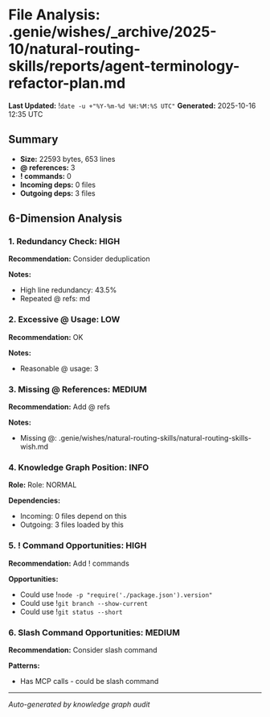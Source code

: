 # File Analysis: .genie/wishes/_archive/2025-10/natural-routing-skills/reports/agent-terminology-refactor-plan.md
**Last Updated:** !`date -u +"%Y-%m-%d %H:%M:%S UTC"`
**Generated:** 2025-10-16 12:35 UTC

## Summary

- **Size:** 22593 bytes, 653 lines
- **@ references:** 3
- **! commands:** 0
- **Incoming deps:** 0 files
- **Outgoing deps:** 3 files

## 6-Dimension Analysis

### 1. Redundancy Check: HIGH

**Recommendation:** Consider deduplication

**Notes:**
- High line redundancy: 43.5%
- Repeated @ refs: md

### 2. Excessive @ Usage: LOW

**Recommendation:** OK

**Notes:**
- Reasonable @ usage: 3

### 3. Missing @ References: MEDIUM

**Recommendation:** Add @ refs

**Notes:**
- Missing @: .genie/wishes/natural-routing-skills/natural-routing-skills-wish.md

### 4. Knowledge Graph Position: INFO

**Role:** Role: NORMAL

**Dependencies:**
- Incoming: 0 files depend on this
- Outgoing: 3 files loaded by this

### 5. ! Command Opportunities: HIGH

**Recommendation:** Add ! commands

**Opportunities:**
- Could use !`node -p "require('./package.json').version"`
- Could use !`git branch --show-current`
- Could use !`git status --short`

### 6. Slash Command Opportunities: MEDIUM

**Recommendation:** Consider slash command

**Patterns:**
- Has MCP calls - could be slash command

---

*Auto-generated by knowledge graph audit*
